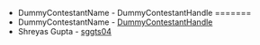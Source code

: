 
* DummyContestantName - DummyContestantHandle
=======
* DummyContestantName - [DummyContestantHandle](github.com/DummyContestantHandle) 
* Shreyas Gupta - [sggts04](https://github.com/sggts04) 

